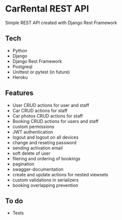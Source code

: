 # CarRental REST API

Simple REST API created with Django Rest Framework

## Tech
 - Python
 - Django
 - Django Rest Framework
 - Postgreql
 - Unittest or pytest (in future)
 - Heroku

## Features

 - User CRUD actions for user and staff
 - Car CRUD actions for staff
 - Car photos CRUD actions for staff
 - Booking CRUD actions for users and staff
 - custom permissions
 - JWT authentication
 - logout and logout on all devices
 - change and reseting password
 - sending activation email
 - soft delete of user
 - filering and ordering of bookings
 - pagination
 - swagger-documentation
 - create and update actions for nested viewsets
 - custom validations in serializers
 - booking overlapping prevention

## To do

 - Tests
